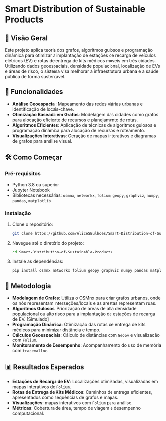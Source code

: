 # Smart Distribution of Sustainable Products

## 🧭 Visão Geral

Este projeto aplica teoria dos grafos, algoritmos gulosos e programação dinâmica para otimizar a implantação de estações de recarga de veículos elétricos (EV) e rotas de entrega de kits médicos móveis em três cidades. Utilizando dados geoespaciais, densidade populacional, localização de EVs e áreas de risco, o sistema visa melhorar a infraestrutura urbana e a saúde pública de forma sustentável.

## 🚀 Funcionalidades

* **Análise Geoespacial**: Mapeamento das redes viárias urbanas e identificação de locais-chave.
* **Otimização Baseada em Grafos**: Modelagem das cidades como grafos para alocação eficiente de recursos e planejamento de rotas.
* **Algoritmos Eficientes**: Aplicação de técnicas de algoritmos gulosos e programação dinâmica para alocação de recursos e roteamento.
* **Visualizações Interativas**: Geração de mapas interativos e diagramas de grafos para análise visual.

## 🛠️ Como Começar

### Pré-requisitos

* Python 3.8 ou superior
* Jupyter Notebook
* Bibliotecas necessárias: `osmnx`, `networkx`, `folium`, `geopy`, `graphviz`, `numpy`, `pandas`, `matplotlib`

### Instalação

1. Clone o repositório:

   ```bash
   git clone https://github.com/AliceSBulhoes/Smart-Distribution-of-Sustainable-Products.git
   ```

2. Navegue até o diretório do projeto:

   ```bash
   cd Smart-Distribution-of-Sustainable-Products
   ```

3. Instale as dependências:

   ```bash
   pip install osmnx networkx folium geopy graphviz numpy pandas matplotlib
   ```

## 🧠 Metodologia

* **Modelagem de Grafos**: Utiliza o OSMnx para criar grafos urbanos, onde os nós representam interseções/locais e as arestas representam ruas.
* **Algoritmos Gulosos**: Priorização de áreas de alta densidade populacional ou alto risco para a implantação de estações de recarga de EV. [Simulado]
* **Programação Dinâmica**: Otimização das rotas de entrega de kits médicos para minimizar distância e tempo.
* **Cálculos Geoespaciais**: Cálculo de distâncias com `Geopy` e visualização com `Folium`.
* **Monitoramento de Desempenho**: Acompanhamento do uso de memória com `tracemalloc`.

## 📊 Resultados Esperados

* **Estações de Recarga de EV**: Localizações otimizadas, visualizadas em mapas interativos do `Folium`.
* **Rotas de Entrega de Kits Médicos**: Caminhos de entrega eficientes, apresentados como sequências de grafos e mapas.
* **Visualizações**:  mapas interativos com `Folium` para análise.
* **Métricas**: Cobertura de área, tempo de viagem e desempenho computacional.


